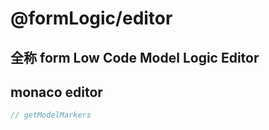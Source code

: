 # @formLogic/editor

## 全称 form Low Code Model Logic Editor


## monaco editor

```js
// getModelMarkers
```




